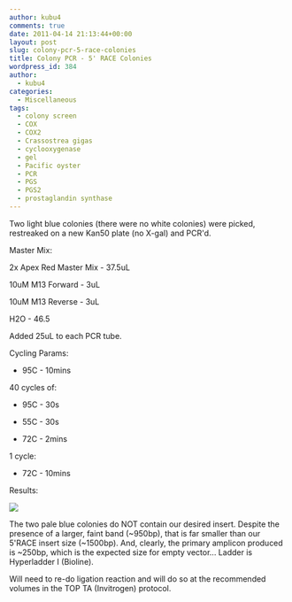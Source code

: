 ```yaml
---
author: kubu4
comments: true
date: 2011-04-14 21:13:44+00:00
layout: post
slug: colony-pcr-5-race-colonies
title: Colony PCR - 5' RACE Colonies
wordpress_id: 384
author:
  - kubu4
categories:
  - Miscellaneous
tags:
  - colony screen
  - COX
  - COX2
  - Crassostrea gigas
  - cyclooxygenase
  - gel
  - Pacific oyster
  - PCR
  - PGS
  - PGS2
  - prostaglandin synthase
---
```


Two light blue colonies (there were no white colonies) were picked, restreaked on a new Kan50 plate (no X-gal) and PCR'd.

Master Mix:

2x Apex Red Master Mix - 37.5uL

10uM M13 Forward - 3uL

10uM M13 Reverse - 3uL

H2O - 46.5

Added 25uL to each PCR tube.

Cycling Params:




    
  * 95C - 10mins



40 cycles of:


    
  * 95C - 30s

    
  * 55C - 30s

    
  * 72C - 2mins



1 cycle:


    
  * 72C - 10mins



Results:

![](http://eagle.fish.washington.edu/Arabidopsis/20110415-01.jpg)

The two pale blue colonies do NOT contain our desired insert. Despite the presence of a larger, faint band (~950bp), that is far smaller than our 5'RACE insert size (~1500bp). And, clearly, the primary amplicon produced is ~250bp, which is the expected size for empty vector... Ladder is Hyperladder I (Bioline).

Will need to re-do ligation reaction and will do so at the recommended volumes in the TOP TA (Invitrogen) protocol.
